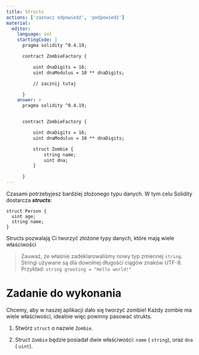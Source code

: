 ```yaml
---
title: Structs
actions: ['zaznacz odpowiedź', 'podpowiedź']
material:
  editor:
    language: sol
    startingCode: |
      pragma solidity ^0.4.19;

      contract ZombieFactory {

          uint dnaDigits = 16;
          uint dnaModulus = 10 ** dnaDigits;

          // zacznij tutaj

      }
    answer: >
      pragma solidity ^0.4.19;


      contract ZombieFactory {

          uint dnaDigits = 16;
          uint dnaModulus = 10 ** dnaDigits;

          struct Zombie {
              string name;
              uint dna;
          }

      }
---
```


Czasami potrzebyjesz bardziej złożonego typu danych. W tym celu Solidity dostarcza **_structs_**:

```
struct Person {
  uint age;
  string name;
}

```

Structs pozwalają Ci tworzyć złożone typy danych, które mają wiele właściwości

> Zauważ, że właśnie zadeklarowaliśmy nowy typ zmiennej `string`. Stringi używane są dla dowolnej długości ciągów znaków  UTF-8. Przykład: `string greeting = "Hello world!"`
 
# Zadanie do wykonania

Chcemy, aby w naszej aplikacji dało się tworzyć zombie! Każdy zombie ma wiele właściwości, idealnie więc powinny pasować strukts.

1. Stwórz `struct` o nazwie `Zombie`.

2. Struct `Zombie` będzie posiadał dwie właściwości: `name` ( `string`), oraz `dna` ( `uint`).
